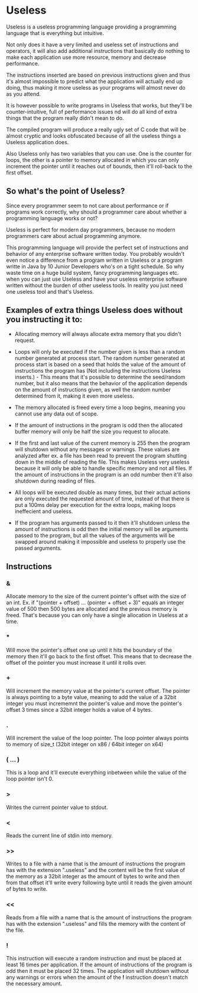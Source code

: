 # Useless

Useless is a useless programming language providing a programming language that is everything but intuitive.

Not only does it have a very limited and useless set of instructions and operators, it will also add additional instructions that basically do nothing to make each application use more resource, memory and decrease performance.

The instructions inserted are based on previous instructions given and thus it's almost impossible to predict what the application will actually end up doing, thus making it more useless as your programs will almost never do as you attend.

It is however possible to write programs in Useless that works, but they'll be counter-intuitive, full of performance issues nd will do all kind of extra things that the program really didn't mean to do.

The compiled program will produce a really ugly set of C code that will be almost cryptic and looks obfuscated because of all the useless things a Useless application does.

Also Useless only has two variables that you can use. One is the counter for loops, the other is a pointer to memory allocated in which you can only increment the pointer until it reaches out of bounds, then it'll roll-back to the first offset.


## So what's the point of Useless?

Since every programmer seem to not care about performance or if programs work correctly, why should a programmer care about whether a programming language works or not?

Useless is perfect for modern day programmers, because no modern programmers care about actual programming anymore.

This programming language will provide the perfect set of instructions and behavior of any enterprise software written today. You probably wouldn't even notice a difference from a program written in Useless or a program writte in Java by 10 Junior Developers who's on a tight schedule. So why waste time on a huge build system, fancy programming languages etc. when you can just use Useless and have your useless enterprise software written without the burden of other useless tools. In reality you just need one useless tool and that's Useless.

## Examples of extra things Useless does without you instructing it to:

* Allocating memory will always allocate extra memory that you didn't request.

* Loops will only be executed if the number given is less than a random number generated at process start. The random number generated at process start is based on a seed that holds the value of the amount of instructions the program has (Not including the instructions Useless inserts.) - This means that it's possible to determine the seed/random number, but it also means that the behavior of the application depends on the amount of instructions given, as well the random number determined from it, making it even more useless.

* The memory allocated is freed every time a loop begins, meaning you cannot use any data out of scope.

* If the amount of instructions in the program is odd then the allocated buffer memory will only be half the size you request to allocate.

* If the first and last value of the current memory is 255 then the program will shutdown without any messages or warnings. These values are analyzed after ex. a file has been read to prevent the program shutting down in the middle of reading the file. This makes Useless very useless because it will only be able to handle specific memory and not all files. If the amount of instructions in the program is an odd number then it'll also shutdown during reading of files.

* All loops will be executed double as many times, but their actual actions are only executed the requested amount of time, instead of that there is put a 100ms delay per execution for the extra loops, making loops ineffecient and useless.

* If the program has arguments passed to it then it'll shutdown unless the amount of instructions is odd then the initial memory will be arguments passed to the program, but all the values of the arguments will be swapped around making it impossible and useless to properly use the passed arguments.

## Instructions

### &

Allocate memory to the size of the current pointer's offset with the size of an int. Ex. if "(pointer + offset) ... (pointer + offset + 3)" equals an integer value of 500 then 500 bytes are allocated and the previous memory is freed. That's because you can only have a single allocation in Useless at a time.

### *

Will move the pointer's offset one up until it hits the boundary of the memory then it'll go back to the first offset. This means that to decrease the offset of the pointer you must increase it until it rolls over.

### +

Will increment the memory value at the pointer's current offset. The pointer is always pointing to a byte value, meaning to add the value of a 32bit integer you must incrememnt the pointer's value and move the pointer's offset 3 times since a 32bit integer holds a value of 4 bytes.

### .

Will increment the value of the loop pointer. The loop pointer always points to memory of size_t (32bit integer on x86 / 64bit integer on x64)

###  ( ... )

This is a loop and it'll execute everything inbetween while the value of the loop pointer isn't 0.

### >

Writes the current pointer value to stdout.

### <

Reads the current line of stdin into memory.

### >>

Writes to a file with a name that is the amount of instructions the program has with the extension ".useless" and the content will be the first value of the memory as a 32bit integer as the amount of bytes to write and then from that offset it'll write every following byte until it reads the given amount of bytes to write.

### <<

Reads from a file with a name that is the amount of instructions the program has with the extension ".useless" and fills the memory with the content of the file.

### !

This instruction will execute a random instruction and must be placed at least 16 times per application. If the amount of instructions of the program is odd then it must be placed 32 times. The application will shutdown without any warnings or errors when the amount of the **!** instruction doesn't match the necessary amount.
